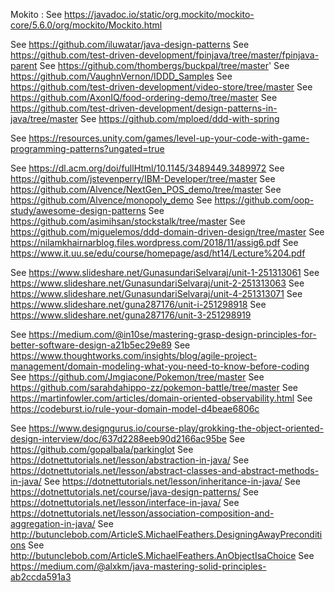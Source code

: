 Mokito : See https://javadoc.io/static/org.mockito/mockito-core/5.6.0/org/mockito/Mockito.html

See https://github.com/iluwatar/java-design-patterns
See https://github.com/test-driven-development/fpinjava/tree/master/fpinjava-parent
See https://github.com/thombergs/buckpal/tree/master'
See https://github.com/VaughnVernon/IDDD_Samples
See https://github.com/test-driven-development/video-store/tree/master
See https://github.com/AxonIQ/food-ordering-demo/tree/master
See https://github.com/test-driven-development/design-patterns-in-java/tree/master
See https://github.com/mploed/ddd-with-spring

See https://resources.unity.com/games/level-up-your-code-with-game-programming-patterns?ungated=true

See https://dl.acm.org/doi/fullHtml/10.1145/3489449.3489972
See https://github.com/jstevenperry/IBM-Developer/tree/master
See https://github.com/Alvence/NextGen_POS_demo/tree/master
See https://github.com/Alvence/monopoly_demo
See https://github.com/oop-study/awesome-design-patterns
See https://github.com/asimihsan/stockstalk/tree/master
See https://github.com/miguelemos/ddd-domain-driven-design/tree/master
See https://nilamkhairnarblog.files.wordpress.com/2018/11/assig6.pdf
See https://www.it.uu.se/edu/course/homepage/asd/ht14/Lecture%204.pdf

See https://www.slideshare.net/GunasundariSelvaraj/unit-1-251313061
See https://www.slideshare.net/GunasundariSelvaraj/unit-2-251313063
See https://www.slideshare.net/GunasundariSelvaraj/unit-4-251313071
See https://www.slideshare.net/guna287176/unit-i-251298918
See https://www.slideshare.net/guna287176/unit-3-251298919

See https://medium.com/@in10se/mastering-grasp-design-principles-for-better-software-design-a21b5ec29e89
See https://www.thoughtworks.com/insights/blog/agile-project-management/domain-modeling-what-you-need-to-know-before-coding
See https://github.com/Jmgiacone/Pokemon/tree/master
See https://github.com/sarahdahippo-zz/pokemon-battle/tree/master
See https://martinfowler.com/articles/domain-oriented-observability.html
See https://codeburst.io/rule-your-domain-model-d4beae6806c

See https://www.designgurus.io/course-play/grokking-the-object-oriented-design-interview/doc/637d2288eeb90d2166ac95be
See https://github.com/gopalbala/parkinglot
See https://dotnettutorials.net/lesson/abstraction-in-java/
See https://dotnettutorials.net/lesson/abstract-classes-and-abstract-methods-in-java/
See https://dotnettutorials.net/lesson/inheritance-in-java/
See https://dotnettutorials.net/course/java-design-patterns/
See https://dotnettutorials.net/lesson/interface-in-java/
See https://dotnettutorials.net/lesson/association-composition-and-aggregation-in-java/
See http://butunclebob.com/ArticleS.MichaelFeathers.DesigningAwayPreconditions
See http://butunclebob.com/ArticleS.MichaelFeathers.AnObjectIsaChoice
See https://medium.com/@alxkm/java-mastering-solid-principles-ab2ccda591a3


